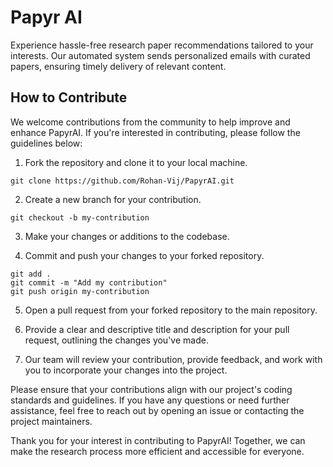 # Papyr AI

Experience hassle-free research paper recommendations tailored to your interests. Our automated system sends personalized emails with curated papers, ensuring timely delivery of relevant content.

## How to Contribute

We welcome contributions from the community to help improve and enhance PapyrAI. If you're interested in contributing, please follow the guidelines below:

1. Fork the repository and clone it to your local machine.
```
git clone https://github.com/Rohan-Vij/PapyrAI.git
```

2. Create a new branch for your contribution.
```
git checkout -b my-contribution
```

3. Make your changes or additions to the codebase.

4. Commit and push your changes to your forked repository.
```
git add .
git commit -m "Add my contribution"
git push origin my-contribution
```

5. Open a pull request from your forked repository to the main repository.

6. Provide a clear and descriptive title and description for your pull request, outlining the changes you've made.

7. Our team will review your contribution, provide feedback, and work with you to incorporate your changes into the project.

Please ensure that your contributions align with our project's coding standards and guidelines. If you have any questions or need further assistance, feel free to reach out by opening an issue or contacting the project maintainers.

Thank you for your interest in contributing to PapyrAI! Together, we can make the research process more efficient and accessible for everyone.





